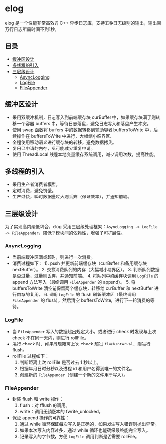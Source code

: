 # elog

elog 是一个性能非常高效的 C++ 异步日志库，支持五种日志级别的输出，输出百万行日志所需时间不到1秒。

## 目录

- [缓冲区设计](#缓冲区设计)
- [多线程的引入](#多线程的引入)
- [三层级设计](#三层级设计)
  - [AsyncLogging](#asynclogging)
  - [LogFile](#logfile)
  - [FileAppender](#fileappender)

## 缓冲区设计

- 采用双缓冲机制，日志写入到前端缓存块 curBuffer 中，如果缓存块满了则转移一个容器 buffers 中，等待日志落盘，避免日志写入和落盘产生冲突。
- 使用 swap 函数将 buffers 中的数据转移到辅助容器 buffersToWrite 中，后续操作在 buffersToWrite 中进行，大幅缩小临界区。
- 全程使用移动语义进行缓存块的转移，避免数据拷贝。
- 复用已申请的内存，尽可能减少重复申请。
- 使用 ThreadLocal 线程本地变量缓存系统调用，减少调用次数，提高性能。

## 多线程的引入

- 采用生产者消费者模型。
- 定时消费，避免饥饿。
- 生产过快，瞬时数据量过大则丢弃（保证效率），并通知前端。

## 三层级设计

为了实现高内聚低耦合，elog 采用三层级处理框架：`AsyncLogging -> LogFile -> FileAppender`，降低了模块间的依赖性，增强了可扩展性。

### AsyncLogging

- 当前端缓冲区满或超时，则进行一次消费。
- 消费过程如下：
  1). push 并更新前端缓存块（curBuffer 和备用缓存块 nextBuffer）。
  2. 交换消费队列的内存（大幅减小临界区）。
  3. 判断队列数据是否过量，过量则丢弃，并通知前端。
  4. 将队列中的缓存块调用 `LogFile` 的 append 方法写入（最终调用 `FileAppender` 的 append）。
  5. 将 buffersToWrite 清空前保留两个缓存块，转移给 curBuffer 和 nextBuffer 进行内存的复用。
  6. 调用 `LogFile` 的 flush 刷新缓冲区（最终调用 `FileAppender` 的 flush），然后清空 buffersToWrite，进行下一轮消费的等待。

### LogFile

- 当 `FileAppender` 写入的数据超出规定大小，或者进行 check 时发现与上次 check 不在同一天内，则进行 rollFile。
- 进行 check 时，如果发现距离上次 check 超过 `flushInterval`，则进行 flush。
- rollFile 过程如下：
  1. 判断距离上次 rollFile 是否过去 1 秒以上。
  2. 根据年月日时分秒以及进程 id 和用户名得到唯一的文件名。
  3. 创建新的 `FileAppender`（创建一个新的文件用于写入）。

### FileAppender

- 封装 flush 和 write 操作：
  1. flush：对 fflush 的调用。
  2. write：调用无锁版本的 fwrite_unlocked。
- 保证 append 操作的可靠性：
  1. 通过 while 循环保证每次写入是正确的，如果发生写入错误则抛出异常。
  2. 如果本次写入内容过多，通过 while 循环也能确保最终能完全写入。
  3. 记录写入的字节数，方便 `LogFile` 调用判断是否需要 rollFile。

